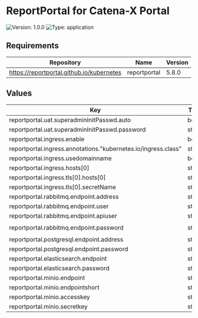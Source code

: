 # ReportPortal for Catena-X Portal

![Version: 1.0.0](https://img.shields.io/badge/Version-1.0.0-informational?style=flat-square) ![Type: application](https://img.shields.io/badge/Type-application-informational?style=flat-square)

## Requirements

| Repository | Name | Version |
|------------|------|---------|
| https://reportportal.github.io/kubernetes | reportportal | 5.8.0 |

## Values

| Key | Type | Default | Description |
|-----|------|---------|-------------|
| reportportal.uat.superadminInitPasswd.auto | bool | `false` |  |
| reportportal.uat.superadminInitPasswd.password | string | `"<path:portal/data/reportportal/reportportal#password>"` |  |
| reportportal.ingress.enable | bool | `true` |  |
| reportportal.ingress.annotations."kubernetes.io/ingress.class" | string | `"nginx"` |  |
| reportportal.ingress.usedomainname | bool | `true` |  |
| reportportal.ingress.hosts[0] | string | `"portal-reportportal.dev.demo.catena-x.net"` |  |
| reportportal.ingress.tls[0].hosts[0] | string | `"portal-reportportal.dev.demo.catena-x.net"` |  |
| reportportal.ingress.tls[0].secretName | string | `"tls-secret"` |  |
| reportportal.rabbitmq.endpoint.address | string | `"reportportal-rabbitmq"` |  |
| reportportal.rabbitmq.endpoint.user | string | `"rabbitmq"` |  |
| reportportal.rabbitmq.endpoint.apiuser | string | `"rabbitmq"` |  |
| reportportal.rabbitmq.endpoint.password | string | `"<path:portal/data/reportportal/rabbitmq#rabbitmqPassword>"` |  |
| reportportal.postgresql.endpoint.address | string | `"reportportal-postgresql"` |  |
| reportportal.postgresql.endpoint.password | string | `"<path:portal/data/reportportal/postgresql#password>"` |  |
| reportportal.elasticsearch.endpoint | string | `"http://reportportal-elasticsearch:9200"` |  |
| reportportal.elasticsearch.password | string | `"<path:portal/data/reportportal/elasticsearch#password>"` |  |
| reportportal.minio.endpoint | string | `"http://reportportal-minio:9000"` |  |
| reportportal.minio.endpointshort | string | `"reportportal-minio:9000"` |  |
| reportportal.minio.accesskey | string | `"<path:portal/data/reportportal/minio#rootUser>"` |  |
| reportportal.minio.secretkey | string | `"<path:portal/data/reportportal/minio#rootPassword>"` |  |


